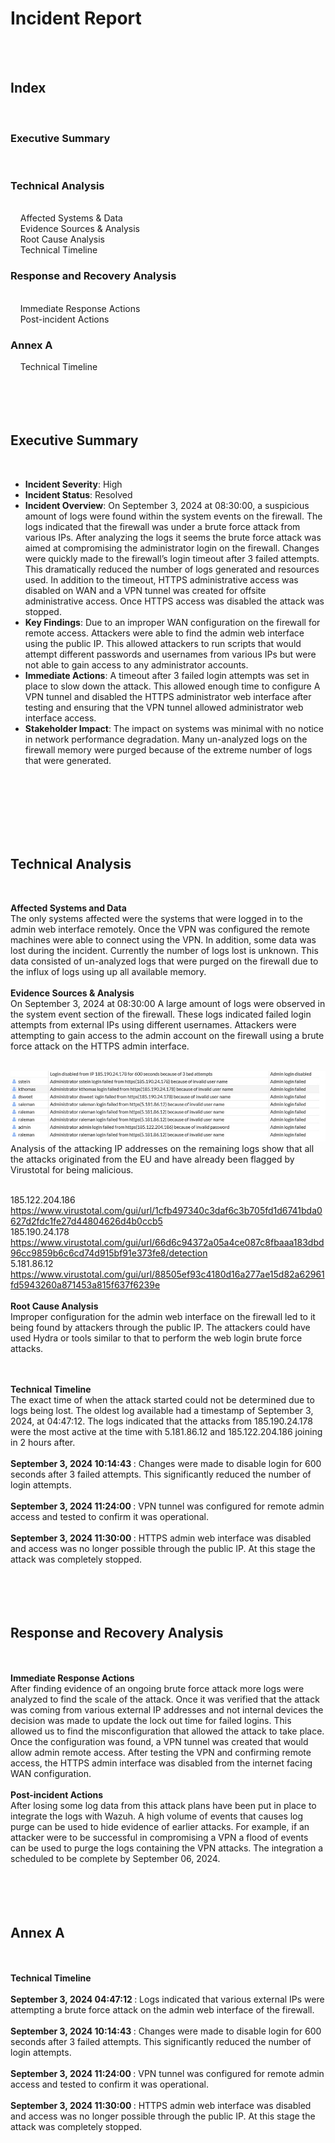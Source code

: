<html>

<h1>Incident Report</h1>
<br />
<br />
 

<h2>Index</h2>
<br />

<h3>Executive Summary </h3>
<br />
<h3>Technical Analysis</h3>
<br />
	&nbsp; &nbsp; Affected Systems & Data
<br />
	&nbsp; &nbsp; Evidence Sources & Analysis 
<br />
	&nbsp; &nbsp; Root Cause Analysis	
<br />
	&nbsp; &nbsp; Technical Timeline	
<br />
<h3>Response and Recovery Analysis</h3>
<br />
	&nbsp; &nbsp; Immediate Response Actions
<br />
	&nbsp; &nbsp; Post-incident Actions
<br />

<h3>Annex A</h3>
	&nbsp; &nbsp; Technical Timeline
<br />
<br />
<br />
<br />
<br />


<h2>Executive Summary</h2>
<br />
<ul>
  <li><b>Incident Severity</b>: High</li>
  <li><b>Incident Status</b>: Resolved</li>
  <li><b>Incident Overview</b>: On September 3, 2024 at 08:30:00, a suspicious amount of logs were found within the system events on the firewall. The logs indicated that the firewall was under a brute force attack from various IPs. After analyzing the logs it seems the brute force attack was aimed at compromising the administrator login on the firewall. Changes were quickly made to the firewall’s login timeout after 3 failed  attempts. This dramatically reduced the number of logs generated and resources used. In addition to the timeout, HTTPS administrative access was disabled on WAN and a VPN tunnel was created for offsite      administrative access. Once HTTPS access was disabled the attack was stopped. </li>
  <li><b>Key Findings</b>: Due to an improper WAN configuration on the firewall for remote access. Attackers were able to find the admin web interface using the public IP. This allowed attackers to run scripts that would attempt different passwords and usernames from various IPs but were not able to gain access to any administrator accounts.</li>
  <li><b>Immediate Actions</b>: A timeout after 3 failed login attempts was set in place to slow down the attack. This allowed enough time to configure A VPN tunnel and disabled the HTTPS administrator web interface after testing and ensuring that the VPN tunnel allowed administrator web interface access. </li>
  <li><b>Stakeholder Impact</b>: The impact on systems was minimal with no notice in network performance degradation. Many un-analyzed logs on the firewall memory were purged because of the extreme number of logs that were generated. </li>
</ul>  
<br />
<br />
<br />
<br />
<br />
<br />

<h2>Technical Analysis</h2>
<br />

<b>Affected Systems and Data </b>
<br />
The only systems affected were the systems that were logged in to the admin web interface remotely. Once the VPN was configured the remote machines were able to connect using the VPN. In addition, some data was lost during the incident. Currently the number of logs lost is unknown. This data consisted of un-analyzed logs that were purged on the firewall due to the influx of logs using up all available memory. 
<br />
<br />
<b>Evidence Sources & Analysis </b>
<br />
On September 3, 2024 at 08:30:00 A large amount of logs were observed in the system event section of the firewall. These logs indicated failed login attempts from external IPs using different usernames. Attackers were attempting to gain access to the admin account on the firewall using a brute force attack on the HTTPS admin interface. 

<br />

<img src="https://github.com/Andyvillanueva9/Projectimages/blob/main/Untitled.jpg?raw=true](https://github.com/Andyvillanueva9/Projectimages/blob/e2e2991c2109b147dedfb8e78696c64f2d7e6fbf/Screenshot%201.jpg">

<br />
Analysis of the attacking IP addresses on the remaining logs show that all the attacks originated from the EU and have already been flagged by Virustotal for being malicious.
<br />
<br />

185.122.204.186 
<br />
https://www.virustotal.com/gui/url/1cfb497340c3daf6c3b705fd1d6741bda0627d2fdc1fe27d44804626d4b0ccb5
<br />
185.190.24.178
<br />
https://www.virustotal.com/gui/url/66d6c94372a05a4ce087c8fbaaa183dbd96cc9859b6c6cd74d915bf91e373fe8/detection
<br />
5.181.86.12
<br />
https://www.virustotal.com/gui/url/88505ef93c4180d16a277ae15d82a62961fd5943260a871453a815f637f6239e
<br />
<br />
<b>Root Cause Analysis </b>
<br />
Improper configuration for the admin web interface on the firewall led to it being found by attackers through the public IP. The attackers could have used Hydra or tools similar to that to perform the web login brute force attacks. 

<br />
<br />
<b>Technical Timeline </b>
<br />
The exact time of when the attack started could not be determined due to logs being lost. The oldest log available had a timestamp of September 3, 2024, at 04:47:12. The logs indicated that the attacks from 185.190.24.178 were the most active at the time with 5.181.86.12 and 185.122.204.186 joining in 2 hours after. 
<br />
<br />
<b>September 3, 2024 10:14:43 </b>: Changes were made to disable login for 600 seconds after 3 failed attempts. This significantly reduced the number of login attempts. 
<br />
<br />
<b>September 3, 2024 11:24:00 </b>: VPN tunnel was configured for remote admin access and tested to confirm it was operational. 
<br />
<br />
<b>September 3, 2024 11:30:00 </b>: HTTPS admin web interface was disabled and access was no longer possible through the public IP.  At this stage the attack was completely stopped. 
<br />
<br />
<br />
<br />
<br />
<h2>Response and Recovery Analysis</h2>
<br />
<br />
<b>Immediate Response Actions </b>
<br />
After finding evidence of an ongoing brute force attack more logs were analyzed to find the scale of the attack. Once it was verified that the attack was coming from various external IP addresses and not internal devices the decision was made to update the lock out time for failed logins. This allowed us to find the misconfiguration that allowed the attack to take place. Once the configuration was found, a VPN tunnel was created that would allow admin remote access. After testing the VPN and confirming remote access, the HTTPS admin interface was disabled from the internet facing WAN configuration.
<br />
<br />
<b>Post-incident Actions </b>
<br />
After losing some log data from this attack plans have been put in place to integrate the logs with Wazuh. A high volume of events that causes log purge can be used to hide evidence of earlier attacks. For example, if an attacker were to be successful in compromising a VPN a flood of events can be used to purge the logs containing the VPN attacks. The integration a scheduled to be complete by September 06, 2024. 
<br />
<br />
<br />
<br />
<br />
<h2>Annex A </h2>
<br />
<br />
<b>Technical Timeline </b>
<br />
<br />
<b>September 3, 2024 04:47:12 </b>: Logs indicated that various external IPs were attempting a brute force attack on the admin web interface of the firewall.
<br />
<br />
<b>September 3, 2024 10:14:43 </b>: Changes were made to disable login for 600 seconds after 3 failed attempts. This significantly reduced the number of login attempts. 
<br />
<br />
<b>September 3, 2024 11:24:00 </b>: VPN tunnel was configured for remote admin access and tested to confirm it was operational. 
<br />
<br />
<b>September 3, 2024 11:30:00 </b>: HTTPS admin web interface was disabled and access was no longer possible through the public IP.  At this stage the attack was completely stopped. 
<br />
<br />
</html>

<!--
 ```diff
- text in red
+ text in green
! text in orange
# text in gray
@@ text in purple (and bold)@@
```
--!>
